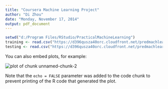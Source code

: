 ```yaml
---
title: "Coursera Machine Learning Project"
author: "Di Zhou"
date: "Monday, November 17, 2014"
output: pdf_document
---
```





```r
setwd("d:/Program Files/RStudio/PracticalMachineLearning")
training <- read.csv("https://d396qusza40orc.cloudfront.net/predmachlearn/pml-training.csv")
testing <- read.csv("https://d396qusza40orc.cloudfront.net/predmachlearn/pml-testing.csv")
```

You can also embed plots, for example:

![plot of chunk unnamed-chunk-2](figure/unnamed-chunk-2-1.png) 

Note that the `echo = FALSE` parameter was added to the code chunk to prevent printing of the R code that generated the plot.
